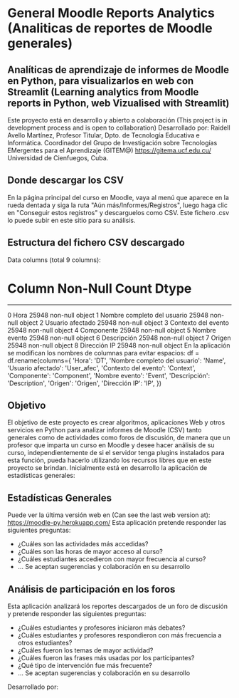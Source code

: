 # General Moodle Reports Analytics (Analiticas de reportes de Moodle generales)
## Analíticas de aprendizaje de informes de Moodle en Python, para visualizarlos en web con Streamlit (Learning analytics from Moodle reports in Python, web Vizualised with Streamlit)
Este proyecto está en desarrollo y abierto a colaboración (This project is in development process and is open to collaboration)
Desarrollado por:
Raidell Avello Martínez, Profesor Titular, Dpto. de Tecnología Educativa e Informática.
Coordinador del Grupo de Investigación sobre Tecnologías EMergentes para el Aprendizaje (GITEM@) https://gitema.ucf.edu.cu/
Universidad de Cienfuegos, Cuba.

## Donde descargar los CSV 
En la página principal del curso en Moodle, vaya al menú que aparece en la rueda dentada y siga la ruta "Aún más/Informes/Registros", luego haga clic en "Conseguir estos registros" y descarguelos como CSV.
Este fichero .csv lo puede subir en este sitio para su análisis.
## Estructura del fichero CSV descargado
Data columns (total 9 columns):
 #   Column                       Non-Null Count  Dtype 
---  ------                       --------------  ----- 
 0   Hora                         25948 non-null  object
 1   Nombre completo del usuario  25948 non-null  object
 2   Usuario afectado             25948 non-null  object
 3   Contexto del evento          25948 non-null  object
 4   Componente                   25948 non-null  object
 5   Nombre evento                25948 non-null  object
 6   Descripción                  25948 non-null  object
 7   Origen                       25948 non-null  object
 8   Dirección IP                 25948 non-null  object
 En la aplicación se modifican los nombres de columnas para evitar espacios:
     df = df.rename(columns={
                    'Hora': 'DT',
                    'Nombre completo del usuario': 'Name',
                    'Usuario afectado': 'User_afec',
                    'Contexto del evento': 'Context',
                    'Componente': 'Component',
                    'Nombre evento': 'Event',
                    'Descripción': 'Description',
                    'Origen': 'Origen',
                    'Dirección IP': 'IP',
                })
## Objetivo
El objetivo de este proyecto es crear algoritmos, aplicaciones Web y otros servicios en Python para analizar informes de Moodle (CSV) tanto generales como de actividades como foros de discusión, de manera que un profesor que imparta un curso en Moodle y desee hacer análisis de su curso, independientemente de si el servidor tenga plugins instalados para esta función, pueda hacerlo utilizando los recursos libres que en este proyecto se brindan.
Inicialmente está en desarrollo la aplicación de estadísticas generales:
## Estadísticas Generales
Puede ver la última versión web en (Can see the last web version at): https://moodle-py.herokuapp.com/
Esta aplicación pretende responder las siguientes preguntas:
-	¿Cuáles son las actividades más accedidas?
-	¿Cuáles son las horas de mayor acceso al curso?
-	¿Cuáles estudiantes accedieron con mayor frecuencia al curso?
-	…
Se aceptan sugerencias y colaboración en su desarrollo
## Análisis de participación en los foros
Esta aplicación analizará los reportes descargados de un foro de discusión y pretende responder las siguientes preguntas:
-	¿Cuáles estudiantes y profesores iniciaron más debates?
-	¿Cuáles estudiantes y profesores respondieron con más frecuencia a otros estudiantes?
-	¿Cuáles fueron los temas de mayor actividad?
-	¿Cuáles fueron las frases más usadas por los participantes?
-	¿Qué tipo de intervención fue más frecuente? 
-	…
Se aceptan sugerencias y colaboración en su desarrollo

Desarrollado por: 
